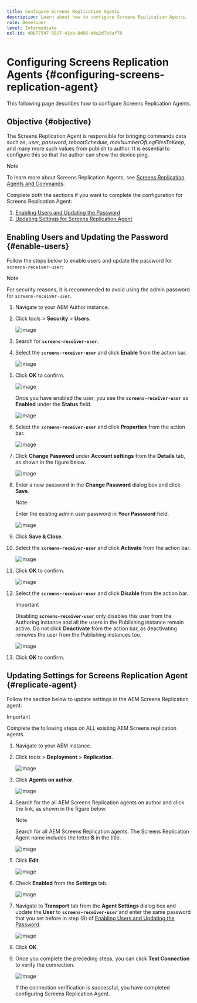 ```yaml
---
title: Configure Screens Replication Agents
description: Learn about how to configure Screens Replication Agents.
role: Developer
level: Intermediate
exl-id: 40877547-5027-41eb-8d66-d4a2d7b9af70
---
```

# Configuring Screens Replication Agents {#configuring-screens-replication-agent}

This following page describes how to configure Screens Replication Agents.

## Objective {#objective}

The Screens Replication Agent is responsible for bringing commands data such as, *user*, *password*, *rebootSchedule*, *maxNumberOfLogFilesToKeep*, and many more such values from publish to author. It is essential to configure this so that the author can show the device ping.

>[!NOTE]
>To learn more about Screens Replication Agents, see [Screens Replication Agents and Commands](https://experienceleague.adobe.com/en/docs/experience-manager-screens/user-guide/administering/author-publish/author-publish-architecture-overview#screens-replication-agents-and-commands).

Complete both the sections if you want to complete the configuration for Screens Replication Agent:

1. [Enabling Users and Updating the Password](#enable-users)
1. [Updating Settings for Screens Replication Agent](#replicate-agent)

## Enabling Users and Updating the Password {#enable-users}

Follow the steps below to enable users and update the password for `screens-receiver-user`:

>[!NOTE]
>For security reasons, it is recommended to avoid using the admin password for `screens-receiver-user`.

1. Navigate  to your AEM Author instance.

1. Click tools > **Security** > **Users**.

   ![image](/help/user-guide/assets/screens-replication/screens-replication1.png)

1. Search for **`screens-receiver-user`**.

1. Select the **`screens-receiver-user`** and click **Enable** from the action bar.

   ![image](/help/user-guide/assets/screens-replication/screens-replication2.png)

1. Click **OK** to confirm.

   ![image](/help/user-guide/assets/screens-replication/screens-replication3.png)

   Once you have enabled the user, you see the **`screens-receiver-user`** as **Enabled** under the **Status** field.

   ![image](/help/user-guide/assets/screens-replication/screens-replication4.png)

1. Select the **`screens-receiver-user`** and click **Properties** from the action bar.

   ![image](/help/user-guide/assets/screens-replication/screens-replication5.png)

1. Click **Change Password** under **Account settings** from the **Details** tab, as shown in the figure below.

   ![image](/help/user-guide/assets/screens-replication/screens-replication6.png)

1. Enter a new password in the **Change Password** dialog box and click **Save**.

   >[!NOTE]
   >Enter the existing admin user password in **Your Password** field.

   ![image](/help/user-guide/assets/screens-replication/screens-replication7.png)

1. Click **Save & Close**.

1. Select the **`screens-receiver-user`** and click **Activate** from the action bar.

   ![image](/help/user-guide/assets/screens-replication/screens-replication8.png)

1. Click **OK** to confirm.

   ![image](/help/user-guide/assets/screens-replication/screens-replication9.png)

1. Select the **`screens-receiver-user`** and click **Disable** from the action bar.

   >[!IMPORTANT]
   > Disabling **`screens-receiver-user`** only disables this user from the Authoring instance and all the users in the Publishing instance remain active. Do not click **Deactivate** from the action bar, as deactivating removes the user from the Publishing instances too.

   ![image](/help/user-guide/assets/screens-replication/screens-replication10.png)

1. Click **OK** to confirm.

## Updating Settings for Screens Replication Agent {#replicate-agent}

Follow the section below to update settings in the AEM Screens Replication agent:

>[!IMPORTANT]
>Complete the following steps on ALL existing AEM Screens replication agents.

1. Navigate to your AEM instance.
1. Click tools > **Deployment** > **Replication**.

   ![image](/help/user-guide/assets/screens-replication/screens-replication1a.png)

1. Click **Agents on author**.

   ![image](/help/user-guide/assets/screens-replication/screens-replication1b.png)

1. Search for the all AEM Screens Replication agents on author and click the link, as shown in the figure below.

   >[!NOTE]
   >Search for all AEM Screens Replication agents. The Screens Replication Agent name includes the letter **S** in the title.

   ![image](/help/user-guide/assets/screens-replication/screens-replication1c.png)

1. Click **Edit**.

   ![image](/help/user-guide/assets/screens-replication/screens-replication1d.png)

1. Check **Enabled** from the **Settings** tab.

   ![image](/help/user-guide/assets/screens-replication/screens-replication1e.png)

1. Navigate to **Transport** tab from the **Agent Settings** dialog box and update the **User** to **`screens-receiver-user`** and enter the same password that you set before in step (8) of [Enabling Users and Updating the Password](#enable-users).

   ![image](/help/user-guide/assets/screens-replication/screens-replication1-f.png)

1. Click **OK**.

1. Once you complete the preceding steps, you can click **Test Connection** to verify the connection.

   ![image](/help/user-guide/assets/screens-replication/screens-replication1g.png)

   If the connection verification is successful, you have completed configuring Screens Replication Agent.
